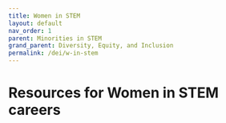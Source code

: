 ```yaml
---
title: Women in STEM
layout: default
nav_order: 1
parent: Minorities in STEM
grand_parent: Diversity, Equity, and Inclusion
permalink: /dei/w-in-stem
---
```


# Resources for Women in STEM careers